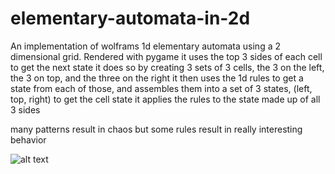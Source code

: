 # elementary-automata-in-2d
An implementation of wolframs 1d elementary automata using a 2 dimensional grid. Rendered with pygame
it uses the top 3 sides of each cell to get the next state
it does so by creating 3 sets of 3 cells, the 3 on the left, the 3 on top, and the three on the right
it then uses the 1d rules to get a state from each of those, and assembles them into a set of 3 states, (left, top, right)
to get the cell state it applies the rules to the state made up of all 3 sides

many patterns result in chaos but some rules result in really interesting behavior


![alt text]([http://url/to/img.png](https://github.com/ProfMonkey07/elementary-automata-in-2d/blob/main/Screen%20Shot%202023-06-12%20at%2023.43.33.png?raw=true))
